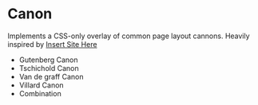 # Canon

Implements a CSS-only overlay of common page layout cannons. Heavily inspired by [Insert Site Here]()
+ Gutenberg Canon
+ Tschichold Canon
+ Van de graff Canon
+ Villard Canon
+ Combination